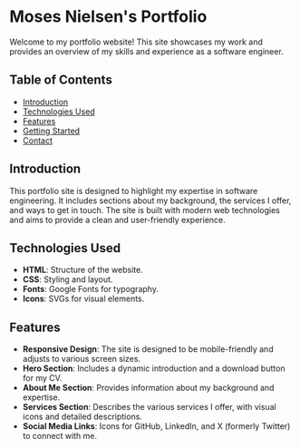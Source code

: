 # Moses Nielsen's Portfolio

Welcome to my portfolio website! This site showcases my work and provides an overview of my skills and experience as a software engineer.

## Table of Contents

- [Introduction](#introduction)
- [Technologies Used](#technologies-used)
- [Features](#features)
- [Getting Started](#getting-started)
- [Contact](#contact)

## Introduction

This portfolio site is designed to highlight my expertise in software engineering. It includes sections about my background, the services I offer, and ways to get in touch. The site is built with modern web technologies and aims to provide a clean and user-friendly experience.

## Technologies Used

- **HTML**: Structure of the website.
- **CSS**: Styling and layout.
- **Fonts**: Google Fonts for typography.
- **Icons**: SVGs for visual elements.

## Features

- **Responsive Design**: The site is designed to be mobile-friendly and adjusts to various screen sizes.
- **Hero Section**: Includes a dynamic introduction and a download button for my CV.
- **About Me Section**: Provides information about my background and expertise.
- **Services Section**: Describes the various services I offer, with visual icons and detailed descriptions.
- **Social Media Links**: Icons for GitHub, LinkedIn, and X (formerly Twitter) to connect with me.
